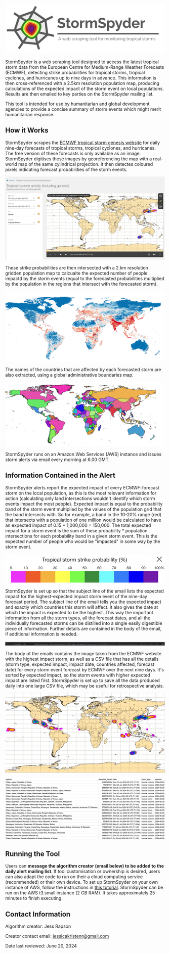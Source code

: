 ![title card](images/title-card.png)

StormSpyder is a web scraping tool designed to access the latest tropical storm data from the European Centre for Medium-Range Weather Forecasts (ECMWF), detecting strike probabilities for tropical storms, tropical cyclones, and hurricanes up to nine days in advance. This information is then cross-referenced with a 2.5km resolution population map, producing calculations of the expected impact of the storm event on local populations. Results are then emailed to key parties on the StormSpyder mailing list.

This tool is intended for use by humanitarian and global development agencies to provide a concise summary of storm events which might merit humanitarian response.

## How it Works

StormSpyder scrapes the [ECMWF tropical storm genesis website](https://charts.ecmwf.int/products/medium-tc-genesis?base_time=202406200000&layer_name=genesis_ts&projection=opencharts_global&valid_time=202406230000) for daily nine-day forecasts of tropical storms, tropical cyclones, and hurricanes. The free version of these forecasts is only available as an image. StormSpyder digitises these images by georeferencing the map with a real-world map of the same cylindrical projection. It then detectes coloured pixels indicating forecast probabilities of the storm events. 

![website](images/website.png)

These strike probabilities are then intersected with a 2.km resolution gridden population map to calcualte the expected number of people impactd by the storm events (equal to the forecasted probabilities multiplied by the population in the regions that intersect with the forecasted storm).

![pop_map](images/gridded-pop-map.png)

The names of the countries that are affected by each forecasted storm are also extracted, using a global administrative boundaries map.

![country_map](images/country-map.png)

StormSpyder runs on an Amazon Web Services (AWS) instance and issues storm alerts via email every morning at 6.00 GMT.

## Information Contained in the Alert

StormSpyder alerts report the expected impact of every ECMWF-forecast storm on the local population, as this is the most relevant information for action (calculating only land intersections wouldn't identify which storm events impact the most people). Expected impact is equal to the probability band of the storm event multiplied by the values of the population grid that the band intersects with. So for example, a band in the 10-20% range (red) that intersects with a population of one million would be calculated to have an expected impact of 0.15 * 1,000,000 = 150,000. The total expected impact for a storm event is the sum of these probability * population intersections for each probability band in a given storm event. This is the expected number of people who would be "impacted" in some way by the storm event.

![website](images/strike-probability.png)

StormSpyder is set up so that the subject line of the email lists the expected impact for the highest-expected impact storm event of the nine-day forecast period. The subject line of the email tells you the expected impact and exactly which countries this storm will affect. It also gives the date at which the impact is expected to be the highest. This way the important information from all the storm types, all the forecast dates, and all the individually forecasted storms can be distilled into a single easily digestible piece of information. Further details are contained in the body of the email, if additional information is needed.

![subject](images/example-subject.png)

The body of the emails contains the image taken from the ECMWF website with the highest impact storm, as well as a CSV file that has all the details (storm type, expected impact, impact date, countries affected, forecast date) for every storm event forecast by ECMWF over the next nine days. It's sorted by expected impact, so the storm events with higher expected impact are listed first. StormSpyder is set up to save all the data produced daily into one large CSV file, which may be useful for retrospective analysis.

![image](images/example-image.png)

![csv_file](images/example-report.png)

## Running the Tool

Users can **message the algorithm creator (email below) to be added to the daily alert mailing list**. If tool customisation or ownership is desired, users can also adapt the code to run on their a cloud computing service (recommended) or their own device. To set up StormSpyder on your own instance of AWS, follow the instructions in [this tutorial](https://medium.com/@angelaniederberger/automated-web-scraping-with-aws-72b7f80c2927#9fa2). StormSpyder can be run on the AWS t3.small instance (2 GB RAM). It takes approximately 25 minutes to finish executing.

## Contact Information

Algorithm creator: Jess Rapson

Creator contact email: jessicakristenr@gmail.com

Date last reviewed: June 20, 2024
